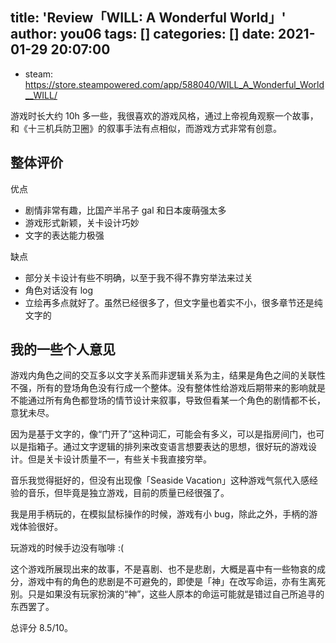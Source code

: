 title: 'Review「WILL: A Wonderful World」'
author: you06
tags: []
categories: []
date: 2021-01-29 20:07:00
---
- steam: https://store.steampowered.com/app/588040/WILL_A_Wonderful_World__WILL/

游戏时长大约 10h 多一些，我很喜欢的游戏风格，通过上帝视角观察一个故事，和《十三机兵防卫圈》的叙事手法有点相似，而游戏方式非常有创意。

## 整体评价

优点

- 剧情非常有趣，比国产半吊子 gal 和日本废萌强太多
- 游戏形式新颖，关卡设计巧妙
- 文字的表达能力极强

缺点

- 部分关卡设计有些不明确，以至于我不得不靠穷举法来过关
- 角色对话没有 log
- 立绘再多点就好了。虽然已经很多了，但文字量也着实不小，很多章节还是纯文字的

## 我的一些个人意见

游戏内角色之间的交互多以文字关系而非逻辑关系为主，结果是角色之间的关联性不强，所有的登场角色没有行成一个整体。没有整体性给游戏后期带来的影响就是不能通过所有角色都登场的情节设计来叙事，导致但看某一个角色的剧情都不长，意犹未尽。

因为是基于文字的，像“门开了”这种词汇，可能会有多义，可以是指房间门，也可以是指箱子。通过文字逻辑的排列来改变语言想要表达的思想，很好玩的游戏设计。但是关卡设计质量不一，有些关卡我直接穷举。

音乐我觉得挺好的，但没有出现像「Seaside Vacation」这种游戏气氛代入感经验的音乐，但毕竟是独立游戏，目前的质量已经很强了。

我是用手柄玩的，在模拟鼠标操作的时候，游戏有小 bug，除此之外，手柄的游戏体验很好。

玩游戏的时候手边没有咖啡 :(

这个游戏所展现出来的故事，不是喜剧、也不是悲剧，大概是喜中有一些物哀的成分，游戏中有的角色的悲剧是不可避免的，即使是「神」在改写命运，亦有生离死别。只是如果没有玩家扮演的“神”，这些人原本的命运可能就是错过自己所追寻的东西罢了。

总评分 8.5/10。
